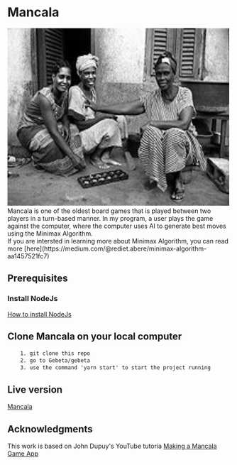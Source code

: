 # Mancala
<img src="public/images/AwaleMancala.jpg" width="500" height="400" />
Mancala is one of the oldest board games that is played between two players in a turn-based manner. In my program, a user plays the game against the computer, where the computer uses AI to generate best moves using the Minimax Algorithm.
<br/>
If you are intersted in learning more about Minimax Algorithm, you can read more [here](https://medium.com/@rediet.abere/minimax-algorithm-aa1457521fc7)


## Prerequisites
  ### Install NodeJs
   [How to install NodeJs](https://nodejs.org/en/download/package-manager)
## Clone Mancala on your local computer
        1. git clone this repo
        2. go to Gebeta/gebeta
        3. use the command 'yarn start' to start the project running
## Live version
   [Mancala](https://rediet8abere.github.io/gebeta/)
## Acknowledgments
  This work is based on John Dupuy's YouTube tutoria [Making a Mancala Game App](https://www.youtube.com/watch?v=Y6P-_sTYQcM)
